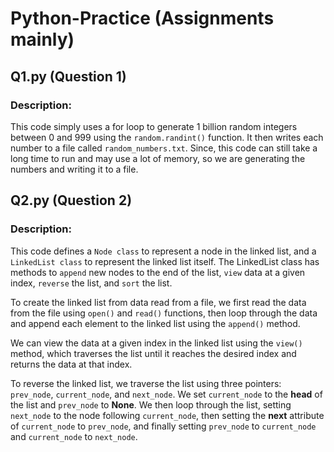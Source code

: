 # Python-Practice (Assignments mainly)

## Q1.py (Question 1)
### Description:
This code simply uses a for loop to generate 1 billion random integers between 0 and 999 using the `random.randint()` function. It then writes each number to a file called `random_numbers.txt`.
Since, this code can still take a long time to run and may use a lot of memory, so we are generating the numbers and writing it to a file.

## Q2.py (Question 2)
### Description:
This code defines a `Node class` to represent a node in the linked list, and a `LinkedList class` to represent the linked list itself. The LinkedList class has methods to `append` new nodes to the end of the list, `view` data at a given index, `reverse` the list, and `sort` the list.

To create the linked list from data read from a file, we first read the data from the file using `open()` and `read()` functions, then loop through the data and append each element to the linked list using the `append()` method.

We can view the data at a given index in the linked list using the `view()` method, which traverses the list until it reaches the desired index and returns the data at that index.

To reverse the linked list, we traverse the list using three pointers: `prev_node`, `current_node`, and `next_node`. We set `current_node` to the __head__ of the list and `prev_node` to __None__. We then loop through the list, setting `next_node` to the node following `current_node`, then setting the __next__ attribute of `current_node` to `prev_node`, and finally setting `prev_node` to `current_node` and `current_node` to `next_node`.
